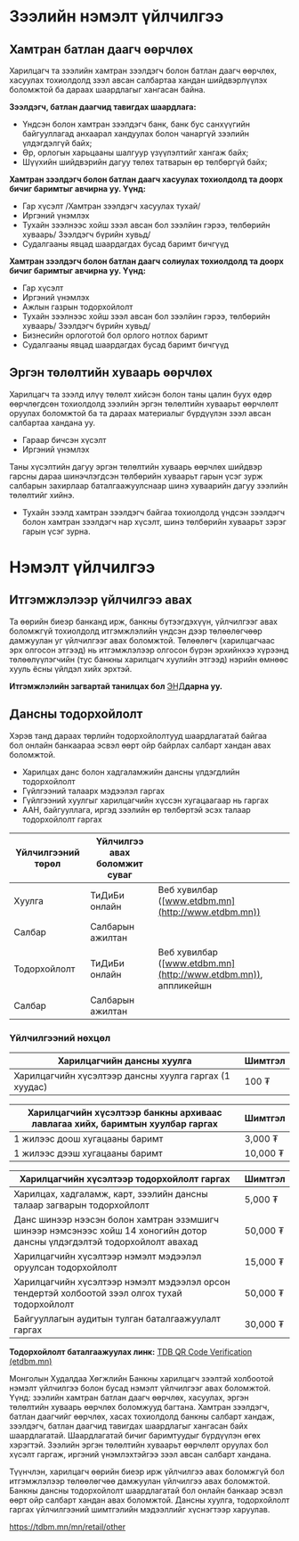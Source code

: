 # Зээлийн нэмэлт үйлчилгээ
## Хамтран батлан даагч өөрчлөх

Харилцагч та зээлийн хамтран зээлдэгч болон батлан даагч өөрчлөх, хасуулах тохиолдолд зээл авсан салбартаа хандан шийдвэрлүүлэх боломжтой ба дараах шаардлагыг хангасан байна.

**Зээлдэгч, батлан даагчид тавигдах шаардлага:**

* Үндсэн болон хамтран зээлдэгч банк, банк бус санхүүгийн байгууллагад анхаарал хандуулах болон чанаргүй зээлийн үлдэгдэлгүй байх;
* Өр, орлогын харьцааны шалгуур үзүүлэлтийг хангаж байх;
* Шүүхийн шийдвэрийн дагуу төлөх татварын өр төлбөргүй байх;

**Хамтран зээлдэгч болон батлан даагч хасуулах тохиолдолд та доорх бичиг баримтыг авчирна уу. Үүнд:**

* Гар хүсэлт /Хамтран зээлдэгч хасуулах тухай/
* Иргэний үнэмлэх
* Тухайн зээлнээс хойш зээл авсан бол зээлйин гэрээ, төлбөрийн хуваарь/ Зээлдэгч бүрийн хувьд/
* Судалгааны явцад шаардагдах бусад баримт бичгүүд

**Хамтран зээлдэгч болон батлан даагч солиулах тохиолдолд та доорх бичиг баримтыг авчирна уу. Үүнд:**

* Гар хүсэлт
* Иргэний үнэмлэх
* Ажлын газрын тодорхойлолт
* Тухайн зээлнээс хойш зээл авсан бол зээлйин гэрээ, төлбөрийн хуваарь/ Зээлдэгч бүрийн хувьд/
* Бизнесийн орлоготой бол орлого нотлох баримт
* Судалгааны явцад шаардагдах бусад баримт бичгүүд

## Эргэн төлөлтийн хуваарь өөрчлөх

Харилцагч та зээлд илүү төлөлт хийсэн болон таны цалин буух өдөр өөрчлөгдсөн тохиолдолд зээлийн эргэн төлөлтийн хуваарьт өөрчлөлт оруулах боломжтой ба та дараах материалыг бүрдүүлэн зээл авсан салбартаа хандана уу.

* Гараар бичсэн хүсэлт
* Иргэний үнэмлэх

Таны хүсэлтийн дагуу эргэн төлөлтийн хуваарь өөрчлөх шийдвэр гарсны дараа шинэчлэгдсэн төлбөрийн хуваарьт гарын үсэг зурж салбарын захирлаар баталгаажуулснаар шинэ хуваарийн дагуу зээлийн төлөлтийг хийнэ.

* Тухайн зээлд хамтран зээлдэгч байгаа тохиолдолд үндсэн зээлдэгч болон хамтран зээлдэгч нар хүсэлт, шинэ төлбөрийн хуваарьт зэрэг гарын үсэг зурна.

# Нэмэлт үйлчилгээ
## Итгэмжлэлээр үйлчилгээ авах

Та өөрийн биеэр банканд ирж, банкны бүтээгдэхүүн, үйлчилгээг авах боломжгүй тохиолдолд итгэмжлэлийн үндсэн дээр төлөөлөгчөөр дамжуулан уг үйлчилгээг авах боломжтой. Төлөөлөгч (харилцагчаас эрх олгосон этгээд) нь итгэмжлэлээр олгосон бүрэн эрхийнхээ хүрээнд төлөөлүүлэгчийн (тус банкны харилцагч хуулийн этгээд) нэрийн өмнөөс хууль ёсны үйлдэл хийх эрхтэй.

**Итгэмжлэлийн загвартай танилцах бол** [ЭНД](https://www.tdbm.mn/sites/default/files/2024-11/%D0%98%D1%82%D0%B3%D1%8D%D0%BC%D0%B6%D0%BB%D1%8D%D0%BB%D0%B8%D0%B9%D0%BD_%D0%B7%D0%B0%D0%B3%D0%B2%D0%B0%D1%80%D1%83%D1%83%D0%B4.pdf)**дарна уу.**

## Дансны тодорхойлолт
Хэрэв танд дараах төрлийн тодорхойлолтууд шаардлагатай байгаа бол онлайн банкаараа эсвэл өөрт ойр байрлах салбарт хандан авах боломжтой.

* Харилцах данс болон хадгаламжийн дансны үлдэгдлийн тодорхойлолт
* Гүйлгээний талаарх мэдээлэл гаргах
* Гүйлгээний хуулгыг харилцагчийн хүссэн хугацаагаар нь гаргах
* ААН, байгууллага, иргэд зээлийн өр төлбөртэй эсэх талаар тодорхойлолт гаргах

| **Үйлчилгээний төрөл** | **Үйлчилгээ авах боломжит суваг** | |
| --- | --- | --- |
| Хуулга | ТиДиБи онлайн | Веб хувилбар ([www.etdbm.mn](http://www.etdbm.mn)) |
| Салбар | Салбарын ажилтан |
| Тодорхойлолт | ТиДиБи онлайн | Веб хувилбар ([www.etdbm.mn](http://www.etdbm.mn)), аппликейшн |
| Салбар | Салбарын ажилтан |

### **Үйлчилгээний нөхцөл**

| Харилцагчийн дансны хуулга | Шимтгэл |
| --- | --- |
| Харилцагчийн хүсэлтээр дансны хуулга гаргах (1 хуудас) | 100 ₮ |

| Харилцагчийн хүсэлтээр банкны архиваас лавлагаа хийх, баримтын хуулбар гаргах | Шимтгэл |
| --- | --- |
| 1 жилээс доош хугацааны баримт | 3,000 ₮ |
| 1 жилээс дээш хугацааны баримт | 10,000 ₮ |

| Харилцагчийн хүсэлтээр тодорхойлолт гаргах | Шимтгэл |
| --- | --- |
| Харилцах, хадгаламж, карт, зээлийн дансны талаар загварын тодорхойлолт | 5,000 ₮ |
| Данс шинээр нээсэн болон хамтран эзэмшигч шинээр нэмсэнээс хойш 14 хоногийн дотор дансны үлдэгдэлтэй тодорхойлолт авахад | 50,000 ₮ |
| Харилцагчийн хүсэлтээр нэмэлт мэдээлэл оруулсан тодорхойлолт | 15,000 ₮ |
| Харилцагчийн хүсэлтээр нэмэлт мэдээлэл орсон тендертэй холбоотой зээл олгох тухай тодорхойлолт | 50,000 ₮ |
| Байгууллагын аудитын тулган баталгаажуулалт гаргах | 30,000 ₮ |

**Тодорхойлолт баталгаажуулах линк:** [TDB QR Code Verification (etdbm.mn)](https://www.etdbm.mn/verify.php)


Монголын Худалдаа Хөгжлийн Банкны харилцагч зээлтэй холбоотой нэмэлт үйлчилгээ болон бусад нэмэлт үйлчилгээг авах боломжтой. Үүнд: зээлийн хамтран батлан даагч өөрчлөх, хасуулах, эргэн төлөлтийн хуваарь өөрчлөх боломжууд багтана. Хамтран зээлдэгч, батлан даагчийг өөрчлөх, хасах тохиолдолд банкны салбарт хандаж, зээлдэгч, батлан даагчид тавигдах шаардлагыг хангасан байх шаардлагатай. Шаардлагатай бичиг баримтуудыг бүрдүүлэн өгөх хэрэгтэй. Зээлийн эргэн төлөлтийн хуваарьт өөрчлөлт оруулах бол хүсэлт гаргаж, иргэний үнэмлэхтэйгээ зээл авсан салбарт хандана.

Түүнчлэн, харилцагч өөрийн биеэр ирж үйлчилгээ авах боломжгүй бол итгэмжлэлээр төлөөлөгчөө дамжуулан үйлчилгээ авах боломжтой. Банкны дансны тодорхойлолт шаардлагатай бол онлайн банкаар эсвэл өөрт ойр салбарт хандан авах боломжтой. Дансны хуулга, тодорхойлолт гаргах үйлчилгээний шимтгэлийн мэдээллийг хүснэгтээр харуулав.

https://tdbm.mn/mn/retail/other